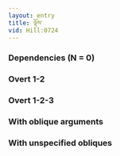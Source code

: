 ```yaml
---
layout: entry
title: ལྟོས་
vid: Hill:0724
---
```

### Dependencies (N = 0)


### Overt 1-2


### Overt 1-2-3


### With oblique arguments


### With unspecified obliques
